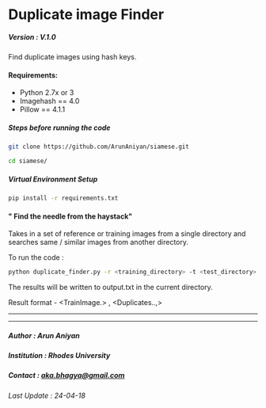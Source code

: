 # Duplicate image Finder
##### Version       : V.1.0

Find duplicate images using hash keys. 


#### Requirements:
* Python 2.7x or 3
* Imagehash == 4.0
* Pillow == 4.1.1


##### Steps before running the code

```bash
git clone https://github.com/ArunAniyan/siamese.git

cd siamese/ 
```



##### Virtual Environment Setup

```bash
pip install -r requirements.txt
```



#### " Find the needle from the haystack"

Takes in a set of reference or training images from a single directory and searches same / similar images from another directory.

To run the code :
```bash
python duplicate_finder.py -r <training_directory> -t <test_directory>
```
The results will be written to output.txt in the current directory.

Result format -  <TrainImage.> , <Duplicates..,>


---
---

##### Author        : Arun Aniyan

##### Institution   : Rhodes University

##### Contact       : aka.bhagya@gmail.com

###### Last Update           : 24-04-18




